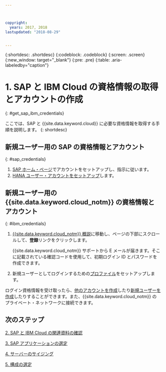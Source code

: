 ```yaml
---



copyright:
  years: 2017, 2018
lastupdated: "2018-08-29"


---
```


{:shortdesc: .shortdesc}
{:codeblock: .codeblock}
{:screen: .screen}
{:new_window: target="_blank"}
{:pre: .pre}
{:table: .aria-labeledby="caption"}


# 1. SAP と IBM Cloud の資格情報の取得とアカウントの作成
{: #get_sap_ibm_credentials}

ここでは、SAP と {{site.data.keyword.cloud}} に必要な資格情報を取得する手順を説明します。
{: shortdesc}

## 新規ユーザー用の SAP の資格情報とアカウント
{: #sap_credentials}

1. [SAP ホーム・ページ](https://www.sap.com/)でアカウントをセットアップし、指示に従います。
2. [HANA ユーザー・アカウントをセットアップ](https://www.sap.com/developer/tutorials/hcpps-hana-create-user.html)します。

## 新規ユーザー用の {{site.data.keyword.cloud_notm}} の資格情報とアカウント
{: #ibm_credentials}

1. [{{site.data.keyword.cloud_notm}} 概説](https://www.ibm.com/cloud/get-started)に移動し、ページの下部にスクロールして、**登録**リンクをクリックします。

   {{site.data.keyword.cloud_notm}} サポートから E メールが届きます。そこに記載されている確認コードを使用して、初期ログイン ID とパスワードを作成できます。
   
2. 新規ユーザーとしてログインするための[プロファイル](https://console.bluemix.net/docs/admin/profile.html#usersettings)をセットアップします。

ログイン資格情報を受け取ったら、[他のアカウントを作成](https://console.bluemix.net/docs/customer-portal/getting-started.html#getting-started)したり[新規ユーザーを作成](https://console.bluemix.net/docs/customer-portal/getting-started.html#users-permissions)したりすることができます。また、{{site.data.keyword.cloud_notm}} のプライベート・ネットワークに接続できます。 

## 次のステップ

  [2. SAP と IBM Cloud の関連資料の確認](/docs/infrastructure/sap-hana/hana-review-doc.html)
  
  [3. SAP アプリケーションの選定](/docs/infrastructure/sap-hana/hana-determine-apps.html)
  
  [4. サーバーのサイジング](/docs/infrastructure/sap-hana/hana-size-server.html)
  
  [5. 構成の選定](/docs/infrastructure/sap-hana/hana-determine-configuration.html)
